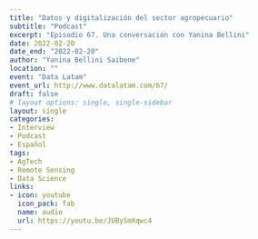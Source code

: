 ```yaml
---
title: "Datos y digitalización del sector agropecuario"
subtitle: "Podcast"
excerpt: "Episodio 67. Una conversación con Yanina Bellini"
date: 2022-02-20
date_end: "2022-02-20"
author: "Yanina Bellini Saibene"
location: ""
event: "Data Latam"
event_url: http://www.datalatam.com/67/
draft: false
# layout options: single, single-sidebar
layout: single
categories:
- Interview
- Podcast
- Español
tags:
- AgTech
- Remote Sensing
- Data Science
links:
- icon: youtube
  icon_pack: fab
  name: audio 
  url: https://youtu.be/JUBySmXqwc4
---
```

